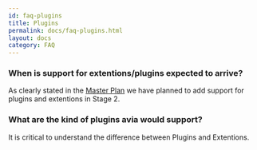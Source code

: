 ```yaml
---
id: faq-plugins
title: Plugins
permalink: docs/faq-plugins.html
layout: docs
category: FAQ
---
```


### When is support for extentions/plugins expected to arrive?

As clearly stated in the [Master Plan](/blog/2018/08/02/avia-vision.html) we have planned to add support for plugins and extentions in Stage 2.

### What are the kind of plugins avia would support?

It is critical to understand the difference between Plugins and Extentions.




